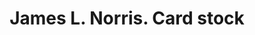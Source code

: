 ---
doi: 10.7916/D8349XJ3
date_other: unknown
date_other_textual: unknown
form: printed ephemera
genre:
- Card stock
name:
- James L. Norris
object_in_context_url: https://biggert.cul.columbia.edu/items/view/ave_biggert_01731
subject_hierarchical_geographic:
- Washington, District of Columbia, United States
subject_name:
- James L. Norris
title: James L. Norris. Card stock
sort_title: James L. Norris. Card stock
call_number: ave_biggert_01731
coordinates:
- 38.90472222222222,-77.01638888888888
pid: ave_biggert_01731
identifiers: ave_biggert_01731
thumbnail: false
permalink: /biggert/ave_biggert_01731/
layout: iiif-image-page
---